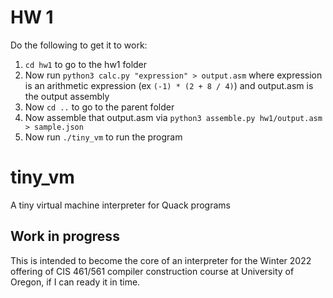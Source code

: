 # HW 1

Do the following to get it to work:

1. `cd hw1` to go to the hw1 folder
2. Now run `python3 calc.py "expression" > output.asm` where expression is an arithmetic expression (ex `(-1) * (2 + 8 / 4)`) and output.asm is the output assembly
3. Now `cd ..` to go to the parent folder
4. Now assemble that output.asm via `python3 assemble.py hw1/output.asm > sample.json`
5. Now run `./tiny_vm` to run the program


# tiny_vm
A tiny virtual machine interpreter for Quack programs

## Work in progress

This is intended to become the core of an interpreter for the Winter 2022
offering of CIS 461/561 compiler construction course at University of Oregon, 
if I can ready it in time. 


